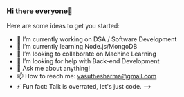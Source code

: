 ### Hi there everyone👋

Here are some ideas to get you started:

- 🔭 I’m currently working on DSA / Software Development
- 🌱 I’m currently learning Node.js/MongoDB
- 👯 I’m looking to collaborate on Machine Learning
- 🤔 I’m looking for help with Back-end Development
- 💬 Ask me about anything!
- 📫 How to reach me: vasuthesharma@gmail.com
- ⚡ Fun fact: Talk is overrated, let's just code. 
-->
